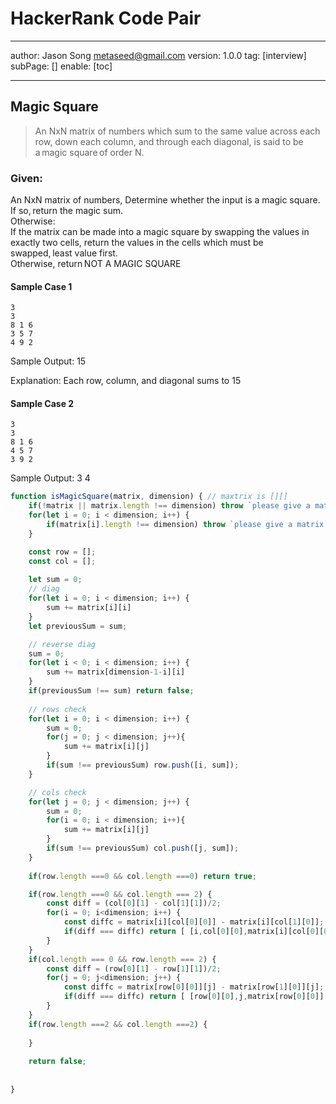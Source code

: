 # HackerRank Code Pair
---
author: Jason Song <metaseed@gmail.com>
version: 1.0.0
tag: [interview]
subPage: []
enable: [toc]

---

## Magic Square
> An NxN matrix of numbers which sum to the same value across each row, down each column, and through each diagonal, is said to be a magic square of order N.   

### Given: 
An NxN matrix of numbers, Determine whether the input is a magic square.  If so, return the magic sum.      
Otherwise:     
If the matrix can be made into a magic square by swapping the values in exactly two cells, return the values in the cells which must be swapped, least value first.   
Otherwise, return NOT A MAGIC SQUARE 

#### Sample Case 1

    3    
    3    
    8 1 6    
    3 5 7    
    4 9 2    

Sample Output: 15 

Explanation:  Each row, column, and diagonal sums to 15

#### Sample Case 2

    3 
    3 
    8 1 6    
    4 5 7    
    3 9 2 

Sample Output: 
3 4 

```js
function isMagicSquare(matrix, dimension) { // maxtrix is [][]
    if(!matrix || matrix.length !== dimension) throw `please give a matrix of ${dimension} rows`
    for(let i = 0; i < dimension; i++) {
        if(matrix[i].length !== dimension) throw `please give a matrix that has ${dimension} columns in row ${i}`;
    }

    const row = [];
    const col = [];
    
    let sum = 0;
    // diag
    for(let i = 0; i < dimension; i++) {
        sum += matrix[i][i]
    }
    let previousSum = sum;

    // reverse diag
    sum = 0;
    for(let i < 0; i < dimension; i++) {
        sum += matrix[dimension-1-i][i]
    }
    if(previousSum !== sum) return false;
    
    // rows check
    for(let i = 0; i < dimension; i++) {
        sum = 0;
        for(j = 0; j < dimension; j++){
            sum += matrix[i][j]
        }
        if(sum !== previousSum) row.push([i, sum]);
    }

    // cols check
    for(let j = 0; j < dimension; j++) {
        sum = 0;
        for(i = 0; i < dimension; i++){
            sum += matrix[i][j]
        }
        if(sum !== previousSum) col.push([j, sum]);
    }
    
    if(row.length ===0 && col.length ===0) return true;  

    if(row.length ===0 && col.length === 2) {
        const diff = (col[0][1] - col[1][1])/2;
        for(i = 0; i<dimension; i++) {
            const diffc = matrix[i][col[0][0]] - matrix[i][col[1][0]];
            if(diff === diffc) return [ [i,col[0][0],matrix[i][col[0][0]]],  [i, col[i][0], matrix[i][col[1][0]]]]
        }
    }
    if(col.length === 0 && row.length === 2) {
        const diff = (row[0][1] - row[1][1])/2;
        for(j = 0; j<dimension; j++) {
            const diffc = matrix[row[0][0]][j] - matrix[row[1][0]][j];
            if(diff === diffc) return [ [row[0][0],j,matrix[row[0][0]][j]],  [row[1][0],j,matrix[row[1][0]][j]]]
        }
    }
    if(row.length ===2 && col.length ===2) {
        
    }
    
    return false;
    
    
}
```